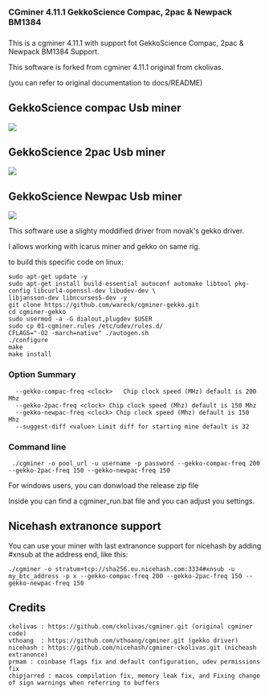 ### ############################################################
### CGminer 4.11.1 GekkoScience Compac, 2pac & Newpack BM1384 #
### ############################################################

This is a cgminer 4.11.1 with support fot GekkoScience Compac, 2pac & Newpack BM1384 Support.

This software is forked from cgminer 4.11.1 original from ckolivas.

(you can refer to original documentation to docs/README)

## GekkoScience compac Usb miner ##

![](https://raw.githubusercontent.com/wareck/cgminer-gekko/master/docs/gekko.jpg)

## GekkoScience 2pac Usb miner ##

![](https://raw.githubusercontent.com/wareck/cgminer-gekko/master/docs/2pac.jpg)

## GekkoScience Newpac Usb miner ##

![](https://raw.githubusercontent.com/wareck/cgminer-gekko/master/docs/newpac.jpg)

This software use a slighty moddified driver from novak's gekko driver.

I allows working with icarus miner and gekko on same rig.

to build this specific code on linux:

	sudo apt-get update -y
	sudo apt-get install build-essential autoconf automake libtool pkg-config libcurl4-openssl-dev libudev-dev \
	libjansson-dev libncurses5-dev -y
	git clone https://github.com/wareck/cgminer-gekko.git
	cd cgminer-gekko
	sudo usermod -a -G dialout,plugdev $USER
	sudo cp 01-cgminer.rules /etc/udev/rules.d/
	CFLAGS="-O2 -march=native" ./autogen.sh
	./configure
	make
	make install

### Option Summary ###

```
  --gekko-compac-freq <clock>   Chip clock speed (MHz) default is 200 Mhz
  --gekko-2pac-freq <clock> Chip clock speed (Mhz) default is 150 Mhz 
  --gekko-newpac-freq <clock> Chip clock speed (Mhz) default is 150 Mhz
  --suggest-diff <value> Limit diff for starting mine default is 32
```

### Command line ###

```
 ./cgminer -o pool_url -u username -p password --gekko-compac-freq 200 --gekko-2pac-freq 150 --gekko-newpac-freq 150
```

For windows users, you can donwload the release zip file

Inside you can find a cgminer_run.bat file and you can adjust you settings.

## Nicehash extranonce support ##

You can use your miner with last extranonce support for nicehash by adding #xnsub at the address end, like this:

	./cgminer -o stratum+tcp://sha256.eu.nicehash.com:3334#xnsub -u my_btc_address -p x --gekko-compac-freq 200 --gekko-2pac-freq 150 --gekko-newpac-freq 150
	
## Credits
```
ckolivas : https://github.com/ckolivas/cgminer.git (original cgminer code)
vthoang  : https://github.com/vthoang/cgminer.git (gekko driver)
nicehash : https://github.com/nicehash/cgminer-ckolivas.git (nicheash extranonce)
prmam : coinbase flags fix and default configuration, udev permissions fix
chipjarred : macos compilation fix, memory leak fix, and Fixing change of sign warnings when referring to buffers
